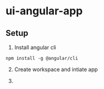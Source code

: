 # ui-angular-app



## Setup

1. Install angular cli
  ```shell
  npm install -g @angular/cli
  ```

2. Create workspace and intiate app

3. 

